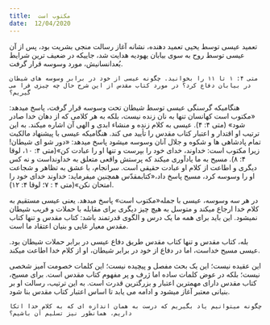 ```yaml
---
title:  مکتوب است
date:  12/04/2020
---
```


تعمید عیسی توسط یحیی تعمید دهنده، نشانه آغاز رسالت منجی بشریت بود، پس از آن عیسی توسط روح به سوی بیابان یهودیه هدایت شد، جاییکه در ضعیف ترین شرایط بُعدانسانیش، مورد وسوسه قرار گرفت.

`متی ۴: ۱ تا ۱۱ را بخوانید. چگونه عیسی از خود در برابر وسوسه های شیطان در بیابان دفاع کرد؟ در مورد کتاب مقدس از این شرح حال چه چیزی فرا می گیریم؟`

هنگامیکه گرسنگی عیسی توسط شیطان تحت وسوسه قرار گرفت، پاسخ میدهد: «مکتوب است کهانسان تنها به نان زنده نیست، بلکه به هر کلامی که از دهان خدا صادر شود» (متی ۴: ۴). عیسی به کلام زنده و منشاء ابدی و الهی آن اشاره میکند. به این ترتیب او اقتدار و اعتبار کتاب مقدس را تأیید می کند. هنگامیکه عیسی با پیشنهاد مالکیت تمام پادشاهی ها و شکوه و جلال آنان وسوسه میشود پاسخ میدهد: «دور شو ای شیطان! زیرا مکتوب است: خداوند، خدای خود را بپرست و تنها او را عبادت کن»(متی ۴: ۱۰، لوقا ۴: ۸). مسیح به ما یادآوری میکند که پرستش واقعی متعلق به خداونداست و نه کس دیگری و اطاعت از کلام او عبادت حقیقی است. سرانجام، با عشق به تظاهر و شجاعت او را وسوسه کرد، مسیح پاسخ داد،«کتابمقدّس همچنین میفرماید: خداوند خدای خود را امتحان نكن»(متی ۴ : ۷؛ لوقا ۴: ۱۲).

در هر سه وسوسه، عیسی با جمله«مکتوب است» پاسخ میدهد. یعنی عیسی مستقیم به کلام خدا ارجاع میکند و متوسل به هیچ چیز دیگری برای مقابله با حملات و فریب شیطان نمیشود. این باید برای همه ما یک درس و الگوی قدرتمند باشد: کتاب مقدس و تنها کتاب مقدس معیار غایی و بنیان اعتقاد ما است.

بله، کتاب مقدس و تنها کتاب مقدس طریق دفاع عیسی در برابر حملات شیطان بود. عیسی مسیح خداست، اما در دفاع از خود در برابر شیطان، او از کلام خدا اطاعت میکند.

این عقیده نیست؛ این یک بحث مفصل و پیچیده نیست؛ این کلمات خصومت آمیز شخصی نیست؛ بلکه در عوض کلمات ساده اما ژرف و پر مفهوم کتاب مقدس است. برای مسیح، کتاب مقدس دارای مهمترین اعتبار و بزرگترین قدرت است. به این ترتیب، رسالت او بر بنیانی معتبر آغاز میشود و ادامه می یابد تا اساس اعتبار کتاب مقدس بنا شود.

`چگونه میتوانیم یاد بگیریم که درست به همان اندازه ای که به کلام خدا اتکا داریم، همانطور نیز تسلیم آن باشیم؟`